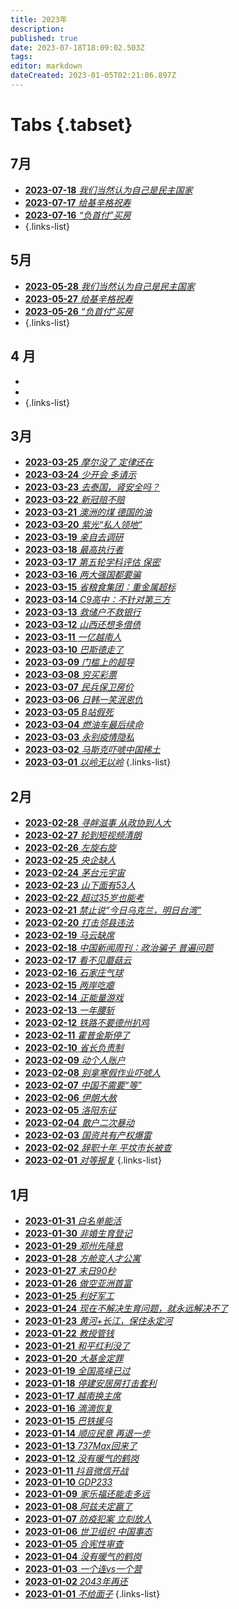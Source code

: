 ```yaml
---
title: 2023年
description: 
published: true
date: 2023-07-18T18:09:02.503Z
tags: 
editor: markdown
dateCreated: 2023-01-05T02:21:06.897Z
---
```


# Tabs {.tabset}
## 7月
- [**2023-07-18** *我们当然认为自己是民主国家*](./2023/07/18.md)
- [**2023-07-17** *给基辛格祝寿*](./2023/07/17.md)
- [**2023-07-16** *“负首付”买房*](./2023/07/16.md)
- []()
{.links-list}

## 5月
- [**2023-05-28** *我们当然认为自己是民主国家*](./2023/05/28.md)
- [**2023-05-27** *给基辛格祝寿*](./2023/05/27.md)
- [**2023-05-26** *“负首付”买房*](./2023/05/26.md)
- []()
{.links-list}

## 4 月
- []()
- []()
- []()
{.links-list}

## 3月
- [**2023-03-25** *摩尔没了 定律还在*](./2023/03/25.md)
- [**2023-03-24** *少开会 多请示*](./2023/03/24.md)
- [**2023-03-23** *去泰国，肾安全吗？*](./2023/03/23.md)
- [**2023-03-22** *新冠赔不赔*](./2023/03/22.md)
- [**2023-03-21** *澳洲的煤 德国的油*](./2023/03/21.md)
- [**2023-03-20** *紫光“私人领地”*](./2023/03/20.md)
- [**2023-03-19** *亲自去调研*](./2023/03/19.md)
- [**2023-03-18** *最高执行者*](./2023/03/18.md)
- [**2023-03-17** *第五轮学科评估 保密*](./2023/03/17.md)
- [**2023-03-16** *两大强国都要骗*](./2023/03/16.md)
- [**2023-03-15** *省粮食集团：重金属超标*](./2023/03/15.md)
- [**2023-03-14** *C9高中：不针对第三方*](./2023/03/14.md)
- [**2023-03-13** *救储户不救银行*](./2023/03/13.md)
- [**2023-03-12** *山西还想多借债*](./2023/03/12.md)
- [**2023-03-11** *一亿越南人*](./2023/03/11.md)
- [**2023-03-10** *巴斯德走了*](./2023/03/10.md)
- [**2023-03-09** *门槛上的超导*](./2023/03/09.md)
- [**2023-03-08** *穷买彩票*](./2023/03/08.md)
- [**2023-03-07** *民兵保卫房价*](./2023/03/07.md)
- [**2023-03-06** *日韩一笑泯恩仇*](./2023/03/06.md)
- [**2023-03-05** *B站假死*](./2023/03/05.md)
- [**2023-03-04** *燃油车最后续命*](./2023/03/04.md)
- [**2023-03-03** *永别疫情隐私*](./2023/03/03.md)
- [**2023-03-02** *马斯克吓唬中国稀土*](./2023/03/02.md)
- [**2023-03-01** *以岭无以岭*](./2023/03/01.md)
{.links-list}

## 2月
- [**2023-02-28** *寻衅滋事 从政协到人大*](./2023/02/28.md)
- [**2023-02-27** *轮到短视频清朗*](./2023/02/27.md)
- [**2023-02-26** *左旋右旋*](./2023/02/26.md)
- [**2023-02-25** *央企缺人*](./2023/02/25.md)
- [**2023-02-24** *茅台元宇宙*](./2023/02/24.md)
- [**2023-02-23** *山下面有53人*](./2023/02/23.md)
- [**2023-02-22** *超过35岁也能考*](./2023/02/22.md)
- [**2023-02-21** *禁止说“今日乌克兰，明日台湾”*](./2023/02/21.md)
- [**2023-02-20** *打击邻县违法*](./2023/02/20.md)
- [**2023-02-19** *马云缺席*](./2023/02/19.md)
- [**2023-02-18** *中国新闻周刊：政治骗子 普遍问题*](./2023/02/18.md)
- [**2023-02-17** *看不见蘑菇云*](./2023/02/17.md)
- [**2023-02-16** *石家庄气球*](./2023/02/16.md)
- [**2023-02-15** *两岸吃瘪*](./2023/02/15.md)
- [**2023-02-14** *正能量游戏*](./2023/02/14.md)
- [**2023-02-13** *一年腰斩*](./2023/02/13.md)
- [**2023-02-12** *铁路不要德州扒鸡*](./2023/02/12.md)
- [**2023-02-11** *霍普金斯停了*](./2023/02/11.md)
- [**2023-02-10** *省长负责制*](./2023/02/10.md)
- [**2023-02-09** *动个人账户*](./2023/02/09.md)
- [**2023-02-08** *别拿寒假作业吓唬人*](./2023/02/08.md)
- [**2023-02-07** *中国不需要“等”*](./2023/02/07.md)
- [**2023-02-06** *伊朗大赦*](./2023/02/06.md)
- [**2023-02-05** *洛阳东征*](./2023/02/05.md)
- [**2023-02-04** *散户二次暴动*](./2023/02/04.md)
- [**2023-02-03** *国资共有产权爆雷*](./2023/02/03.md)
- [**2023-02-02** *辞职十年 平坟市长被查*](./2023/02/02.md)
- [**2023-02-01** *对等报复*](./2023/02/01.md)
{.links-list}

## 1月
- [**2023-01-31** *白名单能活*](./2023/01/31.md)
- [**2023-01-30** *非婚生育登记*](./2023/01/30.md)
- [**2023-01-29** *郑州先降息*](./2023/01/29.md)
- [**2023-01-28** *方舱变人才公寓*](./2023/01/28.md)
- [**2023-01-27** *末日90秒*](./2023/01/27.md)
- [**2023-01-26** *做空亚洲首富*](./2023/01/26.md)
- [**2023-01-25** *利好军工*](./2023/01/25.md)
- [**2023-01-24** *现在不解决生育问题，就永远解决不了*](./2023/01/24.md)
- [**2023-01-23** *黄河+长江，保住永定河*](./2023/01/23.md)
- [**2023-01-22** *教授管钱*](./2023/01/22.md)
- [**2023-01-21** *和平红利没了*](./2023/01/21.md)
- [**2023-01-20** *大基金定罪*](./2023/01/20.md)
- [**2023-01-19** *全国高峰已过*](./2023/01/19.md)
- [**2023-01-18** *停建安居房打击套利*](./2023/01/18.md)
- [**2023-01-17** *越南换主席*](./2023/01/17.md)
- [**2023-01-16** *滴滴恢复*](./2023/01/16.md)
- [**2023-01-15** *巴铁援乌*](./2023/01/15.md)
- [**2023-01-14** *顺应民意 再退一步*](./2023/01/14.md)
- [**2023-01-13** *737Max回来了*](./2023/01/13.md)
- [**2023-01-12** *没有暖气的鹤岗*](./2023/01/12.md)
- [**2023-01-11** *抖音微信开战*](./2023/01/11.md)
- [**2023-01-10** *GDP233*](./2023/01/10.md)
- [**2023-01-09** *家乐福还能走多远*](./2023/01/09.md)
- [**2023-01-08** *阿兹夫定赢了*](./2023/01/08.md)
- [**2023-01-07** *防疫犯案 立刻放人*](./2023/01/07.md)
- [**2023-01-06** *世卫组织 中国事态*](./2023/01/06.md)
- [**2023-01-05** *合宪性审查*](./2023/01/05.md)
- [**2023-01-04** *没有暖气的鹤岗*](./2023/01/04.md)
- [**2023-01-03** *一个连vs一个营*](./2023/01/03.md)
- [**2023-01-02** *2043年再还*](./2023/01/02.md)
- [**2023-01-01** *不给面子*](./2023/01/01.md)
{.links-list}